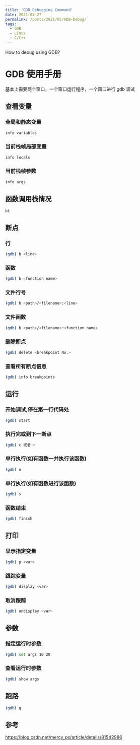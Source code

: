 ```yaml
---
title: 'GDB Debugging Command'
date: 2021-05-27
permalink: /posts/2021/05/GDB-Debug/
tags:
  - GDB
  - Linux
  - C/C++
---
```


How to debug using GDB?  

# GDB 使用手册

基本上需要两个窗口，一个窗口运行程序，一个窗口进行 gdb 调试

## 查看变量

### 全局和静态变量

```bash
info variables
```

### 当前栈帧局部变量

```bash
info locals
```

### 当前栈帧参数

```sh
info args
```

## 函数调用栈情况

```sh
bt
```

## 断点

### 行

```sh
(gdb) b <line>
```

### 函数

```sh
(gdb) b <function name>
```

### 文件行号

```sh
(gdb) b <path>/<filename>:<line>
```

### 文件函数

```sh
(gdb) b <path>/<filename>:<function name>
```

### 删除断点

```sh
(gdb) delete <breakpoint No.>
```

### 查看所有断点信息

```sh
(gdb) info breakpoints
```

## 运行

### 开始调试,停在第一行代码处

```sh
(gdb) start
```

### 执行完或到下一断点

```sh
(gdb) c 或者 r
```

### 单行执行(如有函数一并执行该函数)

```sh
(gdb) n
```

### 单行执行(如有函数进行该函数)

```sh
(gdb) s
```

### 函数结束

```sh
(gdb) finish
```

## 打印

### 显示指定变量

```sh
(gdb) p <var>
```

### 跟踪变量

```sh
(gdb) display <var>
```

### 取消跟踪

```sh
(gdb) undisplay <var>
```

## 参数

### 指定运行时参数

```sh
(gdb) set args 10 20
```

### 查看运行时参数

```sh
(gdb) show args
```

## 跑路

```sh
(gdb) q
```

## 参考

https://blog.csdn.net/mercy_ps/article/details/81542986
